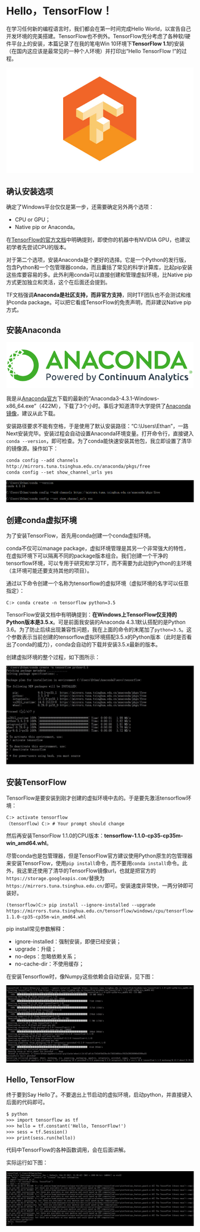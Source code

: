 # Hello，TensorFlow！

在学习任何新的编程语言时，我们都会在第一时间完成Hello World，以宣告自己开发环境的完美搭建。TensorFlow也不例外。TensorFlow充分考虑了各种软/硬件平台上的安装，本篇记录了在我的笔电Win 10环境下**TensorFlow 1.1**的安装（在国内这应该是最常见的一种个人环境）并打印出“Hello TensorFlow !”的过程。

![TensorFlow](img/2017-1-TensorFlow.jpg)

## 确认安装选项

确定了Windows平台仅仅是第一步，还需要确定另外两个选项：

- CPU or GPU；
- Native pip or Anaconda。

在[TensorFlow的官方文档](https://www.tensorflow.org/install/install_windows)中明确提到，即使你的机器中有NVIDIA GPU，也建议初学者先尝试CPU的版本。

对于第二个选项，安装Anaconda是个更好的选择。它是一个Python的发行版，包含Python和一个包管理器conda，而且囊括了常见的科学计算库，比起pip安装这些库要容易的多。此外利用conda可以直接创建和管理虚拟环境，比Native pip方式更加独立和灵活，这个在后面还会提到。

TF文档强调**Anaconda是社区支持，而非官方支持**，同时TF团队也不会测试和维护conda package。可以把它看成TensorFlow的免责声明，而非建议Native pip方式。

## 安装Anaconda

![Anaconda](img/2017-1-Anaconda.jpg)

我是从[Anaconda官方](https://www.continuum.io/downloads)下载的最新的“Anaconda3-4.3.1-Windows-x86_64.exe”（422M），下载了3个小时。事后才知道清华大学提供了[Anaconda镜像](https://mirror.tuna.tsinghua.edu.cn/help/anaconda/)，建议从此下载。

安装路径要求不能有空格，于是使用了默认安装路径：“C:\Users\Ethan”，一路Next安装完毕。安装过程会自动设置Anaconda环境变量。打开命令行，直接键入`conda --version`，即可检查。为了conda能快速安装其他包，我立即设置了清华的镜像源。操作如下：

    conda config --add channels http://mirrors.tuna.tsinghua.edu.cn/anaconda/pkgs/free
    conda config --set show_channel_urls yes

![设置镜像源](img/2017-1-conda.jpg)

## 创建conda虚拟环境

为了安装TensorFlow，首先用conda创建一个conda虚拟环境。

conda不仅可以manage package，虚拟环境管理是其另一个非常强大的特性，在虚拟环境下可以隔离不同的package版本组合。我们创建一个干净的tensorflow环境，可以专用于研究和学习TF，而不需要为此动到Python的主环境（主环境可能还要支持其他的项目）。

通过以下命令创建一个名称为tensorflow的虚拟环境（虚拟环境的名字可以任意指定）：

	C:> conda create -n tensorflow python=3.5

TensorFlow安装文档中有明确提到：**在Windows上TensorFlow仅支持的Python版本是3.5.x**。可是前面我安装的Anaconda 4.3.1默认搭配的是Python 3.6。为了防止后续出现兼容性问题，我在上面的命令的末尾加了`python=3.5`。这个参数表示当前创建的tensorflow虚拟环境搭配3.5.x的Python版本（此时是否看出了conda的威力），conda会自动的下载并安装3.5.x最新的版本。

创建虚拟环境的整个过程，如下图所示：

![创建虚拟环境](img/2017-1-vitual.jpg)

## 安装TensorFlow

TensorFlow是要安装到刚才创建的虚拟环境中去的。于是要先激活tensorflow环境：

	C:> activate tensorflow
	（tensorflow）C:> # Your prompt should change

然后再安装TensorFlow 1.1.0的CPU版本：**tensorflow-1.1.0-cp35-cp35m-win_amd64.whl**。

尽管conda也是包管理器，但是TensorFlow官方建议使用Python原生的包管理器来安装TensorFlow，使用`pip install`命令，而不要用`conda install`命令。此外，我这里还使用了清华的TensorFlow镜像url，也就是把官方的`https://storage.googleapis.com/`替换为`https://mirrors.tuna.tsinghua.edu.cn/`即可。安装速度非常快，一两分钟即可装好。

	(tensorflow)C:> pip install --ignore-installed --upgrade https://mirrors.tuna.tsinghua.edu.cn/tensorflow/windows/cpu/tensorflow-1.1.0-cp35-cp35m-win_amd64.whl 

pip install常见参数解释：

- ignore-installed：强制安装，即便已经安装；
- upgrade：升级；
- no-deps：忽略依赖关系；
- no-cache-dir：不使用缓存；

在安装Tensorflow时，像Numpy这些依赖会自动安装，见下图：

![安装TensorFlow](img/2017-1-InstallTensorFlow.png)

## Hello, TensorFlow

终于要到Say Hello了。不要退出上节启动的虚拟环境，启动python，并直接键入后面的代码即可。

	$ python
	>>> import tensorflow as tf
	>>> hello = tf.constant('Hello, TensorFlow!')
	>>> sess = tf.Session()
	>>> print(sess.run(hello))

代码中TensorFlow的各种函数调用，会在后面讲解。

实际运行如下图：

![Hello, TensorFlow](img/2017-1-HelloTensorFlow.jpg)